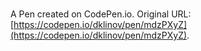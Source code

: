 # 

A Pen created on CodePen.io. Original URL: [https://codepen.io/dklinov/pen/mdzPXyZ](https://codepen.io/dklinov/pen/mdzPXyZ).

